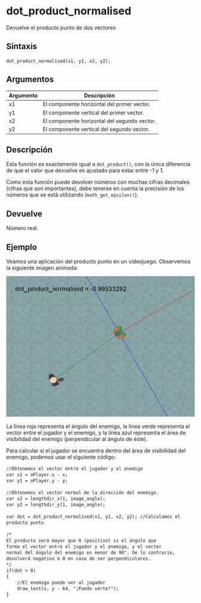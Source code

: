 # dot_product_normalised

Devuelve el producto punto de dos vectores

## Síntaxis

  
```gml  
dot_product_normalised(x1, y1, x2, y2);  
```  

## Argumentos

Argumento|Descripción|  
---|---|  
x1|El componente horizontal del primer vector.|  
y1|El componente vertical del primer vector.|  
x2|El componente horizontal del segundo vector.|  
y2|El componente vertical del segundo vector.|  

## Descripción

Esta función es exactamente igual a `dot_product()`, con la única diferencia de que el valor que devuelve es ajustado para estar entre -1 y 1.  
  
Como esta función puede devolver números con muchas cifras decimales (cifras que son importantes), debe tenerse en cuenta la precisión de los números que se está utilizando (`math_get_epsilon()`).

## Devuelve

Número real.

## Ejemplo

Veamos una aplicación del producto punto en un videojuego. Observemos la siguiente imagen animada:  
  

![](imagenes/dot_product_normalised_ejemplo.gif)

  
La línea roja representa el ángulo del enemigo, la línea verde representa el vector entre el jugador y el enemigo, y la línea azul representa el área de visibilidad del enemigo (perpendicular al ángulo de éste).  
  
Para calcular si el jugador se encuentra dentro del área de visibilidad del enemigo, podemos usar el siguiente código:  
  
```gml  
//Obtenemos el vector entre el jugador y el enemigo  
var x1 = oPlayer.x - x;  
var y1 = oPlayer.y - y;  
  
//Obtenemos el vector normal de la dirección del enemigo.  
var x2 = lengthdir_x(1, image_angle);  
var y2 = lengthdir_y(1, image_angle);  
  
var dot = dot_product_normalised(x1, y1, x2, y2); //Calculamos el producto punto  
  
/*  
El producto será mayor que 0 (positivo) si el ángulo que  
forma el vector entre el jugador y el enemigo, y el vector  
normal del ángulo del enemigo es menor de 90°. De lo contrario,  
devolverá negativo o 0 en caso de ser perpendiculares.  
*/  
if(dot > 0)  
{  
    //El enemigo puede ver al jugador  
    draw_text(x, y - 64, "¡Puedo verte!");  
}  
  
```